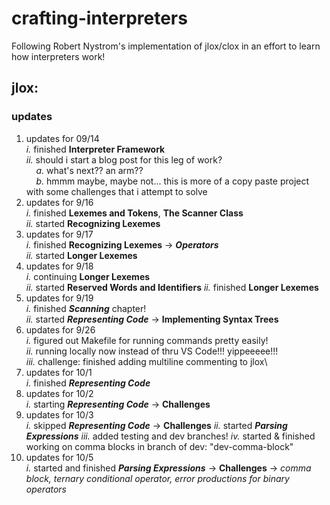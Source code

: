 # crafting-interpreters
Following Robert Nystrom's implementation of jlox/clox in an effort to learn how interpreters work!

## jlox:

### updates
1. updates for 09/14\
    *i.* finished **Interpreter Framework**\
    *ii.* should i start a blog post for this leg of work?\
        &nbsp;&nbsp;&nbsp;&nbsp;*a.* what's next?? an arm??\
        &nbsp;&nbsp;&nbsp;&nbsp;*b.* hmmm maybe, maybe not... this is more of a copy paste project with some challenges that i attempt to solve
2. updates for 9/16\
    *i.* finished **Lexemes and Tokens**, **The Scanner Class**\
    *ii.* started **Recognizing Lexemes**
3. updates for 9/17\
    *i.* finished **Recognizing Lexemes** -> ***Operators***\
    *ii.* started **Longer Lexemes**
4. updates for 9/18\
    *i.* continuing **Longer Lexemes**\
    *ii.* started **Reserved Words and Identifiers**
    *ii.* finished **Longer Lexemes**
5. updates for 9/19\
    *i.* finished ***Scanning*** chapter!\
    *ii.* started ***Representing Code*** -> **Implementing Syntax Trees**
6. updates for 9/26\
    *i.* figured out Makefile for running commands pretty easily!\
    *ii.* running locally now instead of thru VS Code!!! yippeeeee!!!\
    *iii.* challenge: finished adding multiline commenting to jlox\
7. updates for 10/1\
    *i.* finished ***Representing Code***
8. updates for 10/2\
    *i.* starting ***Representing Code*** -> **Challenges**
9. updates for 10/3\
    *i.* skipped ***Representing Code*** -> **Challenges**
    *ii.* started ***Parsing Expressions***
    *iii.* added testing and dev branches!
    *iv.* started & finished working on comma blocks in branch of dev: "dev-comma-block"
10. updates for 10/5\
    *i.* started and finished ***Parsing Expressions*** -> **Challenges** -> *comma block, ternary conditional operator, error productions for binary operators*
